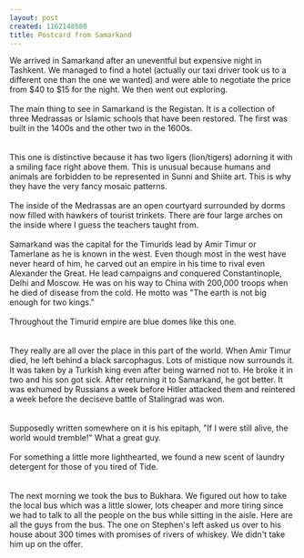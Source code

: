 ```yaml
--- 
layout: post
created: 1162148580
title: Postcard from Samarkand
---
```

We arrived in Samarkand after an uneventful but expensive night in Tashkent.  We managed to find a hotel (actually our taxi driver took us to a different one than the one we wanted) and were able to negotiate the price from $40 to $15 for the night.  We then went out exploring.<br /><br />The main thing to see in Samarkand is the Registan.  It is a collection of three Medrassas or Islamic schools that have been restored.  The first was built in the 1400s and the other two in the 1600s.  <br /><br /><a href="/sites/default/files/blog/Samarkand1-787826.jpg"><img style="cursor:hand;" src="/sites/default/files/blog/Samarkand1-785680.jpg" border="0" alt="" /></a><br /><br />This one is distinctive because it has two ligers (lion/tigers) adorning it with a smiling face right above them.  This is unusual because humans and animals are forbidden to be represented in Sunni and Shiite art.  This is why they have the very fancy mosaic patterns.<br /><br />The inside of the Medrassas are an open courtyard surrounded by dorms now filled with hawkers of tourist trinkets.  There are four large arches on the inside where I guess the teachers taught from.<br /><br />Samarkand was the capital for the Timurids lead by Amir Timur or Tamerlane as he is known in the west.  Even though most in the west have never heard of him, he carved out an empire in his time to rival even Alexander the Great.  He lead campaigns and conquered Constantinople, Delhi and Moscow.  He was on his way to China with 200,000 troops when he died of disease from the cold.  He motto was "The earth is not big enough for two kings."  <br /><br />Throughout the Timurid empire are blue domes like this one.<br /><br /><a href="/sites/default/files/blog/Samarkand2-750233.jpg"><img style="cursor:hand;" src="/sites/default/files/blog/Samarkand2-745674.jpg" border="0" alt="" /></a><br /><br />They really are all over the place in this part of the world.  When Amir Timur died, he left behind a black sarcophagus.  Lots of mistique now surrounds it.  It was taken by a Turkish king even after being warned not to.  He broke it in two and his son got sick.  After returning it to Samarkand, he got better.  It was exhumed by Russians a week before Hitler attacked them and reintered a week before the deciseve battle of Stalingrad was won.<br /><br /><a href="/sites/default/files/blog/Samarkand3-780772.jpg"><img style="cursor:hand;" src="/sites/default/files/blog/Samarkand3-778735.jpg" border="0" alt="" /></a><br /><br />Supposedly written somewhere on it is his epitaph, "If I were still alive, the world would tremble!"  What a great guy.<br /><br />For something a little more lighthearted, we found a new scent of laundry detergent for those of you tired of Tide.<br /><br /><a href="/sites/default/files/blog/Samarkand4-709235.jpg"><img style="cursor:hand;" src="/sites/default/files/blog/Samarkand4-707037.jpg" border="0" alt="" /></a><br /><br />The next morning we took the bus to Bukhara.  We figured out how to take the local bus which was a little slower, lots cheaper and more tiring since we had to talk to all the people on the bus while sitting in the aisle.  Here are all the guys from the bus.  The one on Stephen's left asked us over to his house about 300 times with promises of rivers of whiskey.  We didn't take him up on the offer.<br /><br /><a href="/sites/default/files/blog/Samarkand5-734431.jpg"><img style="float:left;cursor:hand;margin:0 10px 10px 0;" src="/sites/default/files/blog/Samarkand5-723016.jpg" border="0" alt="" /></a>
